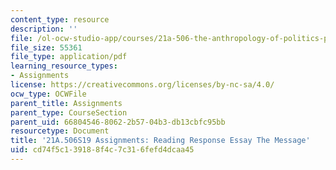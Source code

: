 ```yaml
---
content_type: resource
description: ''
file: /ol-ocw-studio-app/courses/21a-506-the-anthropology-of-politics-persuasion-and-power-spring-2019/cd74f5c139188f4c7c316fefd4dcaa45_MIT21A_506S19_Sec2Mod2Respons1.pdf
file_size: 55361
file_type: application/pdf
learning_resource_types:
- Assignments
license: https://creativecommons.org/licenses/by-nc-sa/4.0/
ocw_type: OCWFile
parent_title: Assignments
parent_type: CourseSection
parent_uid: 66804546-8062-2b57-04b3-db13cbfc95bb
resourcetype: Document
title: '21A.506S19 Assignments: Reading Response Essay The Message'
uid: cd74f5c1-3918-8f4c-7c31-6fefd4dcaa45
---
```

